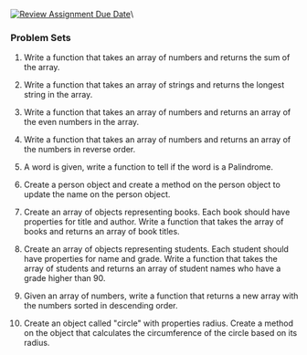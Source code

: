 [![Review Assignment Due Date](https://classroom.github.com/assets/deadline-readme-button-24ddc0f5d75046c5622901739e7c5dd533143b0c8e959d652212380cedb1ea36.svg)](https://classroom.github.com/a/pCXAkczB)\
### <strong> Problem Sets </strong>

1. Write a function that takes an array of numbers and returns the sum of the array.

2. Write a function that takes an array of strings and returns the longest string in the array.

3. Write a function that takes an array of numbers and returns an array of the even numbers in the array.

4. Write a function that takes an array of numbers and returns an array of the numbers in reverse order.

5. A word is given, write a function to tell if the word is a Palindrome.

6. Create a person object and create a method on the person object to update the name on the person object.

7. Create an array of objects representing books. Each book should have properties for title and author. Write a function that takes the array of books and returns an array of book titles.

8. Create an array of objects representing students. Each student should have properties for name and grade. Write a function that takes the array of students and returns an array of student names who have a grade higher than 90.

9. Given an array of numbers, write a function that returns a new array with the numbers sorted in descending order.

10. Create an object called "circle" with properties radius. Create a method on the object that calculates the circumference of the circle based on its radius.
